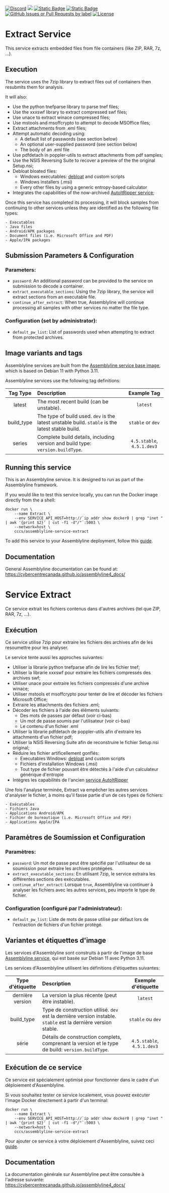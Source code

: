 [![Discord](https://img.shields.io/badge/chat-on%20discord-7289da.svg?sanitize=true)](https://discord.gg/GUAy9wErNu)
[![](https://img.shields.io/discord/908084610158714900)](https://discord.gg/GUAy9wErNu)
[![Static Badge](https://img.shields.io/badge/github-assemblyline-blue?logo=github)](https://github.com/CybercentreCanada/assemblyline)
[![Static Badge](https://img.shields.io/badge/github-assemblyline\_service\_extract-blue?logo=github)](https://github.com/CybercentreCanada/assemblyline-service-extract)
[![GitHub Issues or Pull Requests by label](https://img.shields.io/github/issues/CybercentreCanada/assemblyline/service-extract)](https://github.com/CybercentreCanada/assemblyline/issues?q=is:issue+is:open+label:service-extract)
[![License](https://img.shields.io/github/license/CybercentreCanada/assemblyline-service-extract)](./LICENSE)
# Extract Service

This service extracts embedded files from file containers (like ZIP, RAR, 7z, ...).

## Execution

The service uses the 7zip library to extract files out of containers then resubmits them for analysis.

It will also:

- Use the python tnefparse library to parse tnef files;
- Use the xxxswf library to extract compressed swf files;
- Use unace to extract winace compressed files;
- Use mstools and msoffcrypto to attempt to decode MSOffice files;
- Extract attachments from .eml files;
- Attempt automatic decoding using:
    - A default list of passwords (see section below)
    - An optional user-supplied password (see section below)
    - The body of an .eml file
- Use pdfdetach in poppler-utils to extract attachments from pdf samples;
- Use the NSIS Reversing Suite to recover a preview of the the original Setup.nsi;
- Debloat bloated files:
    - Windows executables: [debloat](https://github.com/Squiblydoo/debloat) and custom scripts
    - Windows installers (.msi)
    - Every other files by using a generic entropy-based calculator
- Integrates the capabilities of the now-archived [AutoItRipper service](https://github.com/CybercentreCanada/assemblyline-service-autoit-ripper);

Once this service has completed its processing, it will block samples from continuing to other services unless they are identified as the following file types:

    - Executables
    - Java files
    - Android/APK packages
    - Document files (i.e. Microsoft Office and PDF)
    - Apple/IPA packages

## Submission Parameters & Configuration

### Parameters:

- `password`: An additional password can be provided to the service on submission to decode a container.
- `extract_executable_sections`: Using the 7zip library, the service will extract sections from an executable file.
- `continue_after_extract`: When true, Assemblyline will continue processing all samples with other services no matter the file type.

### Configuration (set by administrator):

- `default_pw_list`: List of passwords used when attempting to extract from protected archives.

## Image variants and tags

Assemblyline services are built from the [Assemblyline service base image](https://hub.docker.com/r/cccs/assemblyline-v4-service-base),
which is based on Debian 11 with Python 3.11.

Assemblyline services use the following tag definitions:

| **Tag Type** | **Description**                                                                                  |      **Example Tag**       |
| :----------: | :----------------------------------------------------------------------------------------------- | :------------------------: |
|    latest    | The most recent build (can be unstable).                                                         |          `latest`          |
|  build_type  | The type of build used. `dev` is the latest unstable build. `stable` is the latest stable build. |     `stable` or `dev`      |
|    series    | Complete build details, including version and build type: `version.buildType`.                   | `4.5.stable`, `4.5.1.dev3` |

## Running this service

This is an Assemblyline service. It is designed to run as part of the Assemblyline framework.

If you would like to test this service locally, you can run the Docker image directly from the a shell:

    docker run \
        --name Extract \
        --env SERVICE_API_HOST=http://`ip addr show docker0 | grep "inet " | awk '{print $2}' | cut -f1 -d"/"`:5003 \
        --network=host \
        cccs/assemblyline-service-extract

To add this service to your Assemblyline deployment, follow this
[guide](https://cybercentrecanada.github.io/assemblyline4_docs/developer_manual/services/run_your_service/#add-the-container-to-your-deployment).

## Documentation

General Assemblyline documentation can be found at: https://cybercentrecanada.github.io/assemblyline4_docs/

# Service Extract

Ce service extrait les fichiers contenus dans d'autres archives (tel que ZIP, RAR, 7z, ...).

## Exécution

Ce service utilise 7zip pour extraire les fichiers des archives afin de les resoumettre pour les analyser.

Le service tente aussi les approches suivantes:

- Utiliser la librarie python tnefparse afin de lire les fichier tnef;
- Utiliser la librarie xxxswf pour extraire les fichiers compressés des archives swf;
- Utiliser unace pour extraire les fichiers compressés d'une archive winace;
- Utiliser mstools et msoffcrypto pour tenter de lire et décoder les fichiers Microsoft Office;
- Extraire les attachments des fichiers .eml;
- Décoder les fichiers à l'aide des éléments suivants:
    - Des mots de passes par défaut (voir ci-bas)
    - Un mot de passe soumis par l'utilisateur (voir ci-bas)
    - Le contenu d'un fichier .eml
- Utiliser la librarie pdfdetach de poppler-utils afin d'extraire les attachments d'un fichier pdf;
- Utiliser la NSIS Reversing Suite afin de reconstruire le fichier Setup.nsi original;
- Réduire les fichier artificellement gonflés:
    - Executables Windows: [debloat](https://github.com/Squiblydoo/debloat) and custom scripts
    - Fichiers d'installation Windows (.msi)
    - Tout type de fichier pouvant être détectés à l'aide d'un calculateur générique d'entropie
- Intègres les capabilités de l'ancien [service AutoItRipper](https://github.com/CybercentreCanada/assemblyline-service-autoit-ripper)

Une fois l'analyse terminée, Extract va empêcher les autres services d'analyser le fichier, à moins qu'il fasse partie d'un de ces types de fichiers:

    - Exécutables
    - Fichiers Java
    - Applications Android/APK
    - Fichier de bureautique (i.e. Microsoft Office and PDF)
    - Applications Apple/IPA

## Paramètres de Soumission et Configuration

### Paramètres:

- `password`: Un mot de passe peut être spécifié par l'utilisateur de sa soumission pour extraire les archives protégées.
- `extract_executable_sections`: En utilisant 7zip, le service extraira les différentes sections des exécutables.
- `continue_after_extract`: Lorsque `true`, Assemblyline va continuer à analyser les fichiers avec les autres services, peu importe le type de fichier.

### Configuration (configuré par l'administrateur):

- `default_pw_list`: Liste de mots de passe utilisé par défaut lors de l'extraction de fichiers d'un fichier protégé.

## Variantes et étiquettes d'image

Les services d'Assemblyline sont construits à partir de l'image de base [Assemblyline service](https://hub.docker.com/r/cccs/assemblyline-v4-service-base),
qui est basée sur Debian 11 avec Python 3.11.

Les services d'Assemblyline utilisent les définitions d'étiquettes suivantes:

| **Type d'étiquette** | **Description**                                                                                                |  **Exemple d'étiquette**   |
| :------------------: | :------------------------------------------------------------------------------------------------------------- | :------------------------: |
|   dernière version   | La version la plus récente (peut être instable).                                                               |          `latest`          |
|      build_type      | Type de construction utilisé. `dev` est la dernière version instable. `stable` est la dernière version stable. |     `stable` ou `dev`      |
|        série         | Détails de construction complets, comprenant la version et le type de build: `version.buildType`.              | `4.5.stable`, `4.5.1.dev3` |

## Exécution de ce service

Ce service est spécialement optimisé pour fonctionner dans le cadre d'un déploiement d'Assemblyline.

Si vous souhaitez tester ce service localement, vous pouvez exécuter l'image Docker directement à partir d'un terminal:

    docker run \
        --name Extract \
        --env SERVICE_API_HOST=http://`ip addr show docker0 | grep "inet " | awk '{print $2}' | cut -f1 -d"/"`:5003 \
        --network=host \
        cccs/assemblyline-service-extract

Pour ajouter ce service à votre déploiement d'Assemblyline, suivez ceci
[guide](https://cybercentrecanada.github.io/assemblyline4_docs/fr/developer_manual/services/run_your_service/#add-the-container-to-your-deployment).

## Documentation

La documentation générale sur Assemblyline peut être consultée à l'adresse suivante: https://cybercentrecanada.github.io/assemblyline4_docs/
